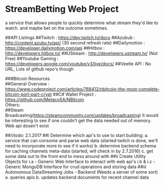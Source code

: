 # StreamBetting Web Project

a service that allows people to quickly determine what stream they'd like to watch.
and maybe bet on the outcome sometimes. 

##API Listings
##Twitch			: https://dev.twitch.tv/docs 
##Azubub 			: http://content.azubu.tv/api/ 
(30 second refresh rate)
##Dailymotion			: https://developer.dailymotion.com/api
##Hitbox 			: http://developers.hitbox.tv/
##UStream			: http://developers.ustream.tv/
(Not Free)
##Youtube Gaming		: https://developers.google.com/youtube/v3/live/docs/
##Veetle API			: No URL, Lots of github repo's though 

###Bitcoin Resources		
##General Overview		: https://www.codeproject.com/articles/768412/nbitcoin-the-most-complete-bitcoin-port-part-crypt
##C# Wallet Project		: https://github.com/MetacoSA/NBitcoin			
Others:   
##Steam Broadcasting(https://steamcommunity.com/updates/broadcasting)
It would be interesting to see if one couldn't get the data needed out of memory. Web api dosen't exist


##//todo: 2.1.2017
##i	Determine which api's to use to start building:
		a. service that can consome and parse web data (started twitch is done, we'll need to incorporate more to see if it works) 
		b. determine backend schema for caching channels meta-data (started, will check in by 2.7.2016)
		c. get some data out to the front end to mess around with 
##ii	Create Utility Objects for 
		i.a - Generic Web Interface to interact with web api's
		i.b & i.c - Generic MongoDB Interface for crud operations and storing data 
##iii	Autonomous DataStreaming Jobs - Backend (Needs a server of some sort)
		a. queries apis 
		b. updates backend documents for recent channel data 

		
